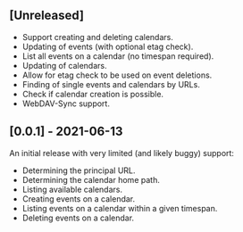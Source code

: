 ## [Unreleased]

* Support creating and deleting calendars.
* Updating of events (with optional etag check).
* List all events on a calendar (no timespan required).
* Updating of calendars.
* Allow for etag check to be used on event deletions.
* Finding of single events and calendars by URLs.
* Check if calendar creation is possible.
* WebDAV-Sync support.

## [0.0.1] - 2021-06-13

An initial release with very limited (and likely buggy) support:

* Determining the principal URL.
* Determining the calendar home path.
* Listing available calendars.
* Creating events on a calendar.
* Listing events on a calendar within a given timespan.
* Deleting events on a calendar.

